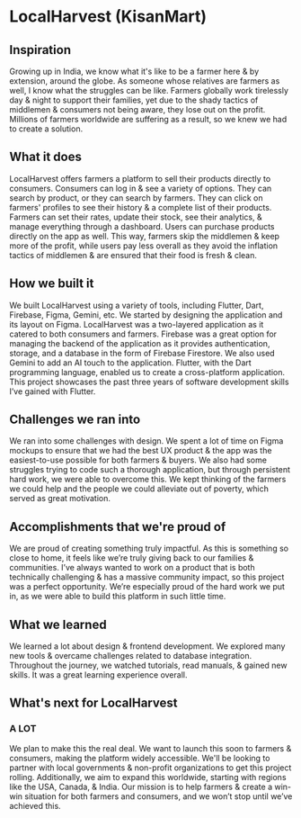 # LocalHarvest (KisanMart)

## Inspiration
Growing up in India, we know what it's like to be a farmer here & by extension, around the globe. As someone whose relatives are farmers as well, I know what the struggles can be like. Farmers globally work tirelessly day & night to support their families, yet due to the shady tactics of middlemen & consumers not being aware, they lose out on the profit. Millions of farmers worldwide are suffering as a result, so we knew we had to create a solution.

## What it does
LocalHarvest offers farmers a platform to sell their products directly to consumers. Consumers can log in & see a variety of options. They can search by product, or they can search by farmers. They can click on farmers' profiles to see their history & a complete list of their products. Farmers can set their rates, update their stock, see their analytics, & manage everything through a dashboard. Users can purchase products directly on the app as well. This way, farmers skip the middlemen & keep more of the profit, while users pay less overall as they avoid the inflation tactics of middlemen & are ensured that their food is fresh & clean.

## How we built it
We built LocalHarvest using a variety of tools, including Flutter, Dart, Firebase, Figma, Gemini, etc. We started by designing the application and its layout on Figma. LocalHarvest was a two-layered application as it catered to both consumers and farmers. Firebase was a great option for managing the backend of the application as it provides authentication, storage, and a database in the form of Firebase Firestore. We also used Gemini to add an AI touch to the application. Flutter, with the Dart programming language, enabled us to create a cross-platform application. This project showcases the past three years of software development skills I’ve gained with Flutter.

## Challenges we ran into
We ran into some challenges with design. We spent a lot of time on Figma mockups to ensure that we had the best UX product & the app was the easiest-to-use possible for both farmers & buyers. We also had some struggles trying to code such a thorough application, but through persistent hard work, we were able to overcome this. We kept thinking of the farmers we could help and the people we could alleviate out of poverty, which served as great motivation.

## Accomplishments that we're proud of
We are proud of creating something truly impactful. As this is something so close to home, it feels like we’re truly giving back to our families & communities. I’ve always wanted to work on a product that is both technically challenging & has a massive community impact, so this project was a perfect opportunity. We’re especially proud of the hard work we put in, as we were able to build this platform in such little time.

## What we learned
We learned a lot about design & frontend development. We explored many new tools & overcame challenges related to database integration. Throughout the journey, we watched tutorials, read manuals, & gained new skills. It was a great learning experience overall.

## What's next for LocalHarvest
### A LOT
We plan to make this the real deal. We want to launch this soon to farmers & consumers, making the platform widely accessible. We'll be looking to partner with local governments & non-profit organizations to get this project rolling. Additionally, we aim to expand this worldwide, starting with regions like the USA, Canada, & India. Our mission is to help farmers & create a win-win situation for both farmers and consumers, and we won’t stop until we’ve achieved this.
